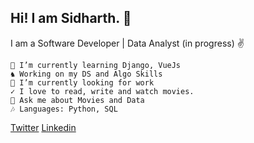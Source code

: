 ## Hi! I am Sidharth. 👋

I am a Software Developer | Data Analyst (in progress) ✌

    🌱 I’m currently learning Django, VueJs
    ♞ Working on my DS and Algo Skills
    🔭 I’m currently looking for work
    ✓ I love to read, write and watch movies.  
    💬 Ask me about Movies and Data
    🎶 Languages: Python, SQL 
    

[Twitter](https://twitter.com/siddbadal)  [Linkedin](https://www.linkedin.com/in/siddharthbadal/) 
   
       
<!--
**Siddharthbadal/Siddharthbadal** is a ✨ _special_ ✨ repository because its `README.md` (this file) appears on your GitHub profile.

Here are some ideas to get you started:

- 🔭 I’m currently working on ...
- 🌱 I’m currently learning ...
- 👯 I’m looking to collaborate on ...
- 🤔 I’m looking for help with ...
- 💬 Ask me about ...
- 📫 How to reach me: ...
- 😄 Pronouns: ...
- ⚡ Fun fact: ...
-->
